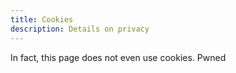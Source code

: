 ```yaml
---
title: Cookies
description: Details on privacy
---
```


In fact, this page does not even use cookies. Pwned
